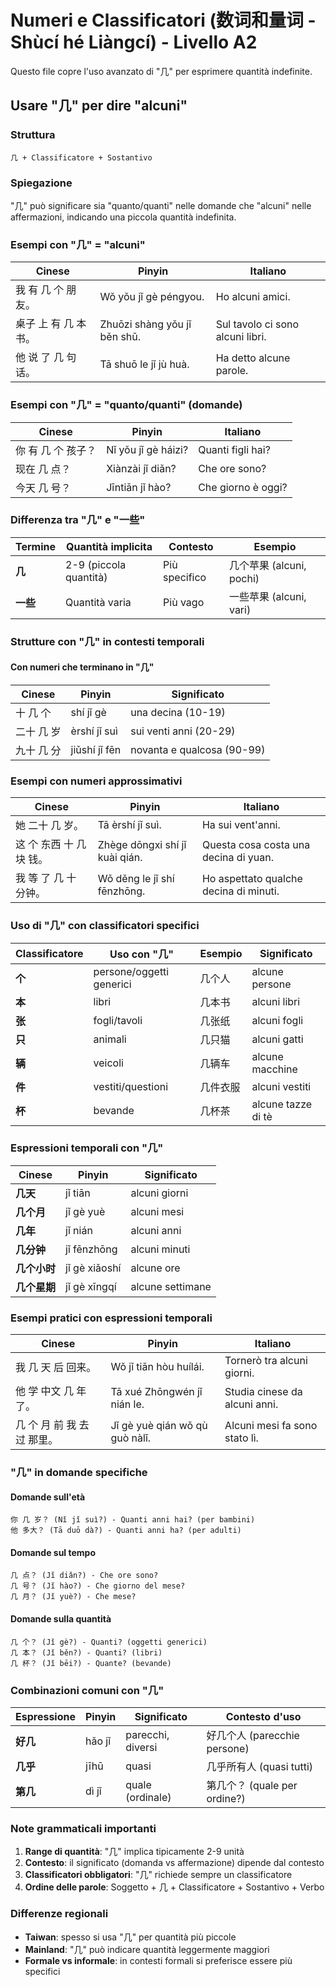 # Numeri e Classificatori (数词和量词 - Shùcí hé Liàngcí) - Livello A2

Questo file copre l'uso avanzato di "几" per esprimere quantità indefinite.

## Usare "几" per dire "alcuni"

### Struttura

```text
几 + Classificatore + Sostantivo
```

### Spiegazione

"几" può significare sia "quanto/quanti" nelle domande che "alcuni" nelle affermazioni, indicando una piccola quantità indefinita.

### Esempi con "几" = "alcuni"

| Cinese | Pinyin | Italiano |
| -------- | -------- | ---------- |
| 我 有 几 个 朋友。 | Wǒ yǒu jǐ gè péngyou. | Ho alcuni amici. |
| 桌子 上 有 几 本 书。 | Zhuōzi shàng yǒu jǐ běn shū. | Sul tavolo ci sono alcuni libri. |
| 他 说 了 几 句 话。 | Tā shuō le jǐ jù huà. | Ha detto alcune parole. |

### Esempi con "几" = "quanto/quanti" (domande)

| Cinese | Pinyin | Italiano |
| -------- | -------- | ---------- |
| 你 有 几 个 孩子？ | Nǐ yǒu jǐ gè háizi? | Quanti figli hai? |
| 现在 几 点？ | Xiànzài jǐ diǎn? | Che ore sono? |
| 今天 几 号？ | Jīntiān jǐ hào? | Che giorno è oggi? |

### Differenza tra "几" e "一些"

| Termine | Quantità implicita | Contesto | Esempio |
| --------- | ------------------- | ---------- | --------- |
| **几** | 2-9 (piccola quantità) | Più specifico | 几个苹果 (alcuni, pochi) |
| **一些** | Quantità varia | Più vago | 一些苹果 (alcuni, vari) |

### Strutture con "几" in contesti temporali

#### Con numeri che terminano in "几"

| Cinese | Pinyin | Significato |
| -------- | -------- | ------------- |
| 十 几 个 | shí jǐ gè | una decina (10-19) |
| 二十 几 岁 | èrshí jǐ suì | sui venti anni (20-29) |
| 九十 几 分 | jiǔshí jǐ fēn | novanta e qualcosa (90-99) |

### Esempi con numeri approssimativi

| Cinese | Pinyin | Italiano |
| -------- | -------- | ---------- |
| 她 二十 几 岁。 | Tā èrshí jǐ suì. | Ha sui vent'anni. |
| 这 个 东西 十 几 块 钱。 | Zhège dōngxi shí jǐ kuài qián. | Questa cosa costa una decina di yuan. |
| 我 等 了 几 十 分钟。 | Wǒ děng le jǐ shí fēnzhōng. | Ho aspettato qualche decina di minuti. |

### Uso di "几" con classificatori specifici

| Classificatore | Uso con "几" | Esempio | Significato |
| ---------------- | -------------- | --------- | ------------- |
| **个** | persone/oggetti generici | 几个人 | alcune persone |
| **本** | libri | 几本书 | alcuni libri |
| **张** | fogli/tavoli | 几张纸 | alcuni fogli |
| **只** | animali | 几只猫 | alcuni gatti |
| **辆** | veicoli | 几辆车 | alcune macchine |
| **件** | vestiti/questioni | 几件衣服 | alcuni vestiti |
| **杯** | bevande | 几杯茶 | alcune tazze di tè |

### Espressioni temporali con "几"

| Cinese | Pinyin | Significato |
| -------- | -------- | ------------- |
| **几天** | jǐ tiān | alcuni giorni |
| **几个月** | jǐ gè yuè | alcuni mesi |
| **几年** | jǐ nián | alcuni anni |
| **几分钟** | jǐ fēnzhōng | alcuni minuti |
| **几个小时** | jǐ gè xiǎoshí | alcune ore |
| **几个星期** | jǐ gè xīngqí | alcune settimane |

### Esempi pratici con espressioni temporali

| Cinese | Pinyin | Italiano |
| -------- | -------- | ---------- |
| 我 几 天 后 回来。 | Wǒ jǐ tiān hòu huílái. | Tornerò tra alcuni giorni. |
| 他 学 中文 几 年 了。 | Tā xué Zhōngwén jǐ nián le. | Studia cinese da alcuni anni. |
| 几 个 月 前 我 去 过 那里。 | Jǐ gè yuè qián wǒ qù guò nàlǐ. | Alcuni mesi fa sono stato lì. |

### "几" in domande specifiche

#### Domande sull'età

```text
你 几 岁？ (Nǐ jǐ suì?) - Quanti anni hai? (per bambini)
他 多大？ (Tā duō dà?) - Quanti anni ha? (per adulti)
```

#### Domande sul tempo

```text
几 点？ (Jǐ diǎn?) - Che ore sono?
几 号？ (Jǐ hào?) - Che giorno del mese?
几 月？ (Jǐ yuè?) - Che mese?
```

#### Domande sulla quantità

```text
几 个？ (Jǐ gè?) - Quanti? (oggetti generici)
几 本？ (Jǐ běn?) - Quanti? (libri)
几 杯？ (Jǐ bēi?) - Quante? (bevande)
```

### Combinazioni comuni con "几"

| Espressione | Pinyin | Significato | Contesto d'uso |
| ------------- | -------- | ------------- | --------------- |
| **好几** | hǎo jǐ | parecchi, diversi | 好几个人 (parecchie persone) |
| **几乎** | jīhū | quasi | 几乎所有人 (quasi tutti) |
| **第几** | dì jǐ | quale (ordinale) | 第几个？ (quale per ordine?) |

### Note grammaticali importanti

1. **Range di quantità**: "几" implica tipicamente 2-9 unità
2. **Contesto**: il significato (domanda vs affermazione) dipende dal contesto
3. **Classificatori obbligatori**: "几" richiede sempre un classificatore
4. **Ordine delle parole**: Soggetto + 几 + Classificatore + Sostantivo + Verbo

### Differenze regionali

- **Taiwan**: spesso si usa "几" per quantità più piccole
- **Mainland**: "几" può indicare quantità leggermente maggiori
- **Formale vs informale**: in contesti formali si preferisce essere più specifici
